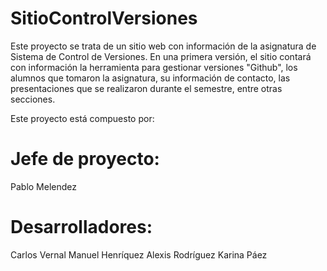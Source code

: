 # SitioControlVersiones

Este proyecto se trata de un sitio web con información de la asignatura de Sistema de Control de Versiones. En una primera versión, el sitio contará con información la herramienta para gestionar versiones "Github", los alumnos que tomaron la asignatura, su información de contacto, las presentaciones que se realizaron durante el semestre, entre otras secciones.

Este proyecto está compuesto por:

# Jefe de proyecto:
Pablo Melendez
# Desarrolladores:
Carlos Vernal Manuel Henríquez Alexis Rodríguez Karina Páez
